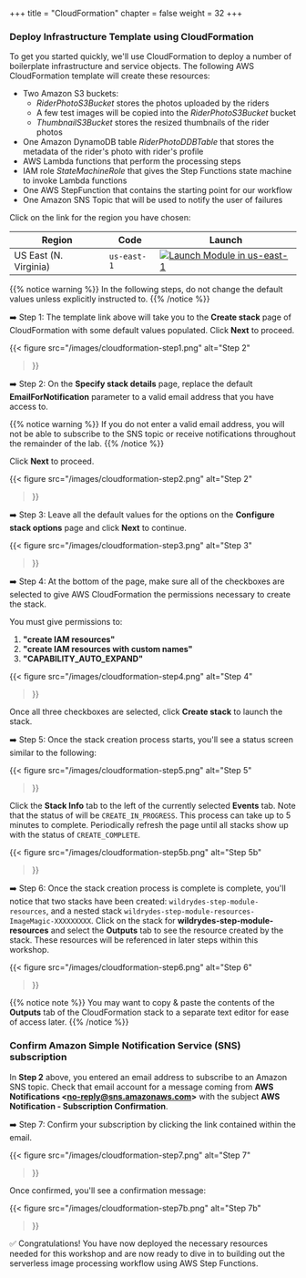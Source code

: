+++
title = "CloudFormation"
chapter = false
weight = 32
+++

### Deploy Infrastructure Template using CloudFormation

To get you started quickly, we'll use CloudFormation to deploy a number of boilerplate infrastructure and service objects. The following AWS CloudFormation template will create these resources:

* Two Amazon S3 buckets:
	* *RiderPhotoS3Bucket* stores the photos uploaded by the riders
	* A few test images will be copied into the *RiderPhotoS3Bucket*  bucket
	* *ThumbnailS3Bucket* stores the resized thumbnails of the rider photos
* One Amazon DynamoDB table *RiderPhotoDDBTable* that stores the metadata of the rider's photo with rider's profile
* AWS Lambda functions that perform the processing steps
* IAM role *StateMachineRole* that gives the Step Functions state machine to invoke Lambda functions
* One AWS StepFunction that contains the starting point for our workflow
* One Amazon SNS Topic that will be used to notify the user of failures

Click on the link for the region you have chosen:  

Region| Code | Launch
------|------|-------
US East (N. Virginia) | `us-east-1` | [![Launch Module in us-east-1](http://docs.aws.amazon.com/AWSCloudFormation/latest/UserGuide/images/cloudformation-launch-stack-button.png)][Launch us-east-1]
<!--
US East (Ohio)| `us-east-2` | [![Launch Module in us-east-2](http://docs.aws.amazon.com/AWSCloudFormation/latest/UserGuide/images/cloudformation-launch-stack-button.png)][Launch us-east-2]
US West (Oregon) | `us-west-2` | [![Launch Module in us-west-2](http://docs.aws.amazon.com/AWSCloudFormation/latest/UserGuide/images/cloudformation-launch-stack-button.png)][Launch us-west-2]
-->

{{% notice warning %}}
In the following steps, do not change the default values unless explicitly instructed to.
{{% /notice %}}

➡️ Step 1: The template link above will take you to the **Create stack** page of CloudFormation with some default values populated. Click **Next** to proceed.

{{< figure
    src="/images/cloudformation-step1.png"
    alt="Step 2"
>}}



➡️ Step 2: On the **Specify stack details** page, replace the default **EmailForNotification** parameter to a valid email address that you have access to.

{{% notice warning %}}
If you do not enter a valid email address, you will not be able to subscribe to the SNS topic or receive notifications throughout the remainder of the lab.
{{% /notice %}}

Click **Next** to proceed.

{{< figure
    src="/images/cloudformation-step2.png"
    alt="Step 2"
>}}



➡️ Step 3: Leave all the default values for the options on the **Configure stack options** page and click **Next** to continue.

{{< figure
    src="/images/cloudformation-step3.png"
    alt="Step 3"
>}}



➡️ Step 4: At the bottom of the page, make sure all of the checkboxes are selected to give AWS CloudFormation the permissions necessary to create the stack.

You must give permissions to:
1. **"create IAM resources"**
1. **"create IAM resources with custom names"**
1. **"CAPABILITY_AUTO_EXPAND"**

{{< figure
    src="/images/cloudformation-step4.png"
    alt="Step 4"
>}}

Once all three checkboxes are selected, click **Create stack** to launch the stack.

➡️ Step 5: Once the stack creation process starts, you'll see a status screen similar to the following:

{{< figure
    src="/images/cloudformation-step5.png"
    alt="Step 5"
>}}

Click the **Stack Info** tab to the left of the currently selected **Events** tab. Note that the status of will be `CREATE_IN_PROGRESS`. This process can take up to 5 minutes to complete. Periodically refresh the page until all stacks show up with the status of `CREATE_COMPLETE`.

{{< figure
    src="/images/cloudformation-step5b.png"
    alt="Step 5b"
>}}

➡️ Step 6: Once the stack creation process is complete is complete, you'll notice that two stacks have been created: `wildrydes-step-module-resources`, and a nested stack `wildrydes-step-module-resources-ImageMagic-XXXXXXXXX`. Click on the stack for **wildrydes-step-module-resources** and select the **Outputs** tab to see the resource created by the stack. These resources will be referenced in later steps within this workshop.

{{< figure
    src="/images/cloudformation-step6.png"
    alt="Step 6"
>}}

{{% notice note %}}
You may want to copy & paste the contents of the **Outputs** tab of the CloudFormation stack to a separate text editor for ease of access later.
{{% /notice %}}

### Confirm Amazon Simple Notification Service (SNS) subscription

In **Step 2** above, you entered an email address to subscribe to an Amazon SNS topic. Check that email account for a message coming from **AWS Notifications \<no-reply@sns.amazonaws.com\>** with the subject **AWS Notification - Subscription Confirmation**.

➡️ Step 7: Confirm your subscription by clicking the link contained within the email.

{{< figure
    src="/images/cloudformation-step7.png"
    alt="Step 7"
>}}

Once confirmed, you'll see a confirmation message:

{{< figure
    src="/images/cloudformation-step7b.png"
    alt="Step 7b"
>}}

:white_check_mark: Congratulations! You have now deployed the necessary resources needed for this workshop and are now ready to dive in to building out the serverless image processing workflow using AWS Step Functions.


<!-- Reference URLs -->
[Launch us-east-1]: https://console.aws.amazon.com/cloudformation/home?region=us-east-1#/stacks/new?stackName=wildrydes-step-module-resources&templateURL=https://s3.amazonaws.com/serverless-image-processing-artifacts-yuharc22ktuu/ImageProcessing/sam.yaml
<!-- [Launch us-east-2]: https://console.aws.amazon.com/cloudformation/home?region=us-east-2#/stacks/new?stackName=wildrydes-step-module-resources&templateURL=https://s3-us-east-2.amazonaws.com/wildrydes-image-processing-us-east-2/ImageProcessing/setup-sam.yaml -->
<!-- [Launch us-west-2]: https://console.aws.amazon.com/cloudformation/home?region=us-west-2#/stacks/new?stackName=wildrydes-step-module-resources&templateURL=https://s3-us-west-2.amazonaws.com/wildrydes-image-processing-us-west-2/ImageProcessing/setup-sam.yaml -->
